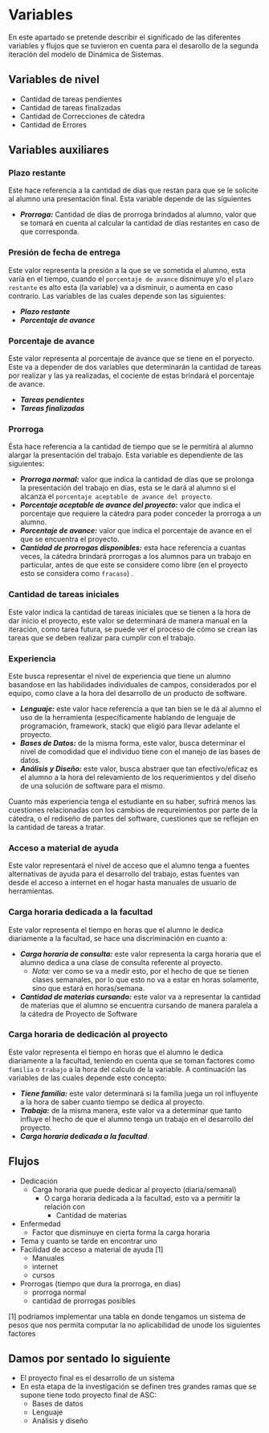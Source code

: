 # Variables

En este apartado se pretende describir el significado de las diferentes
variables y flujos que se tuvieron en cuenta para el desarollo de la segunda
iteración del modelo de Dinámica de Sistemas.

## Variables de nivel

- Cantidad de tareas pendientes
- Cantidad de tareas finalizadas
- Cantidad de Correcciones de cátedra
- Cantidad de Errores

## Variables auxiliares

### Plazo restante

Este hace referencia a la cantidad de días que restan para que se le solicite
al alumno una presentación final. Esta variable depende de las siguientes

- **_Prorroga:_** Cantidad de días de prorroga brindados al alumno, valor que se
  tomará en cuenta al calcular la cantidad de días restantes en caso de que
  corresponda.

### Presión de fecha de entrega

Este valor representa la presión a la que se ve sometida el alumno, esta varía
en el tiempo, cuando el `porcentaje de avance` disnimuye y/o el `plazo restante`
es alto esta (la variable) va a disminuir, o aumenta en caso contrario. Las
variables de las cuales depende son las siguientes:

- **_Plazo restante_**
- **_Porcentaje de avance_**

### Porcentaje de avance

Este valor representa al porcentaje de avance que se tiene en el poryecto. Este
va a depender de dos variables que determinarán la cantidad de tareas por
realizar y las ya realizadas, el cociente de estas brindará el porcentaje de
avance.

- **_Tareas pendientes_**
- **_Tareas finalizadas_**

### Prorroga

Ésta hace referencia a la cantidad de tiempo que se le permitirá al alumno
alargar la presentación del trabajo. Esta variable es dependiente de las
siguientes:

- **_Prorroga normal:_** valor que indica la cantidad de días que se prolonga la
  presentación del trabajo en días, esta se le dará al alumno si el alcanza el
  `porcentaje aceptable de avance del proyecto`.
- **_Porcentaje aceptable de avance del proyecto:_** valor que indica el
  porcentaje que requiere la cátedra para poder conceder la prorroga a un
  alumno.
- **_Porcentaje de avance:_** valor que indica el porcentaje de avance en el que
  se encuentra el proyecto.
- **_Cantidad de prorrogas disponibles:_** esta hace referencia a cuantas veces,
  la cátedra brindará prorrogas a los alumnos para un trabajo en particular,
  antes de que este se considere como libre (en el proyecto esto se considera
  como `fracaso`) .

### Cantidad de tareas iniciales

Este valor indica la cantidad de tareas iniciales que se tienen a la hora de dar
inicio el proyecto, este valor se determinará de manera manual en la iteración,
como tarea futura, se puede ver el proceso de cómo se crean las tareas que se
deben realizar para cumplir con el trabajo.

### Experiencia

Este busca representar el nivel de experiencia que tiene un alumno basandose en
las habilidades individuales de campos, considerados por el equipo, como clave a
la hora del desarrollo de un producto de software.

- **_Lenguaje:_** este valor hace referencia a que tan bien se le dá al alumno
  el uso de la herramienta (específicamente hablando de lenguaje de
  programación, framework, stack) que eligió para llevar adelante el proyecto.
- **_Bases de Datos:_** de la misma forma, este valor, busca determinar el nivel
  de comodidad que el individuo tiene con el manejo de las bases de datos.
- **_Análisis y Diseño:_** este valor, busca abstraer que tan efectivo/eficaz es
  el alumno a la hora del relevamiento de los requerimientos y del diseño de una
  solución de software para el mismo.

Cuanto más experiencia tenga el estudiante en su haber, sufrirá menos las
cuestiones relacionadas con los cambios de requreimientos por parte de la
cátedra, o el rediseño de partes del software, cuestiones que se reflejan en la
cantidad de tareas a tratar.

### Acceso a material de ayuda

Este valor representará el nivel de acceso que el alumno tenga a fuentes
alternativas de ayuda para el desarrollo del trabajo, estas fuentes van desde el
acceso a internet en el hogar hasta manuales de usuario de herramientas.

### Carga horaria dedicada a la facultad

Este valor representa el tiempo en horas que el alumno le dedica diariamente a
la facultad, se hace una discriminación en cuanto a:

- **_Carga horaria de consulta:_** este valor representa la carga horaria que el
  alumno dedica a una clase de consulta referente al proyecto.
  - _Nota:_ ver como se va a medir esto, por el hecho de que se tienen clases
    semanales, por lo que esto no va a estar en horas solamente, sino que estará
    en horas/semana.
- **_Cantidad de materias cursando:_** este valor va a representar la cantidad
  de materias que el alumno se encuentra cursando de manera paralela a la
  cátedra de Proyecto de Software

### Carga horaria de dedicación al proyecto

Este valor representa el tiempo en horas que el alumno le dedica diariamente a
la facultad, teniendo en cuenta que se toman factores como `familia` o `trabajo`
a la hora del calculo de la variable. A continuación las variables de las cuales
depende este concepto:

- **_Tiene familia:_** este valor determinará si la familia juega un rol
  influyente a la hora de saber cuanto tiempo se dedica al proyecto.
- **_Trabaja:_** de la misma manera, este valor va a determinar que tanto
  influye el hecho de que el alumno tenga un trabajo en el desarrollo del
  proyecto.
- **_Carga horaria dedicada a la facultad_**.

## Flujos

- Dedicación
  - Carga horaria que puede dedicar al proyecto (diaria/semanal)
    - O carga horaria dedicada a la facultad, esto va a permitir la relación
      con
      - Cantidad de materias
- Enfermedad
  - Factor que disminuye en cierta forma la carga horaria
- Tema y cuanto se tarde en encontrar uno
- Facilidad de acceso a material de ayuda [1]
  - Manuales
  - internet
  - cursos
- Prorrogas (tiempo que dura la prorroga, en dias)
  - prorroga normal
  - cantidad de prorrogas posibles

[1] podríamos implementar una tabla en donde tengamos un sistema de
pesos que nos permita computar la no aplicabilidad de unode los siguientes
factores

## Damos por sentado lo siguiente

- El proyecto final es el desarrollo de un sistema
- En esta etapa de la investigación se definen tres grandes ramas que se
  supone tiene todo proyecto final de ASC:
  - Bases de datos
  - Lenguaje
  - Análisis y diseño

